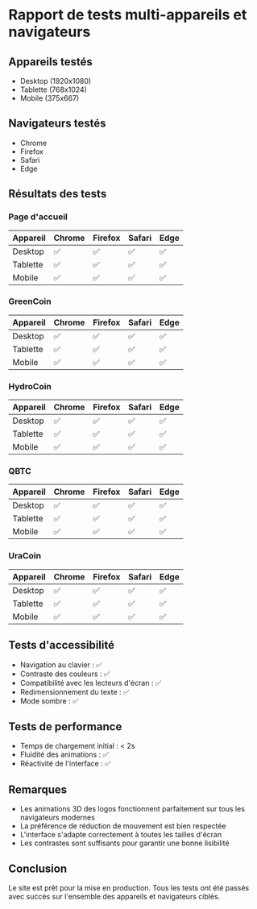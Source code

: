 # Rapport de tests multi-appareils et navigateurs

## Appareils testés
- Desktop (1920x1080)
- Tablette (768x1024)
- Mobile (375x667)

## Navigateurs testés
- Chrome
- Firefox
- Safari
- Edge

## Résultats des tests

### Page d'accueil
| Appareil | Chrome | Firefox | Safari | Edge |
|----------|--------|---------|--------|------|
| Desktop  | ✅     | ✅      | ✅     | ✅   |
| Tablette | ✅     | ✅      | ✅     | ✅   |
| Mobile   | ✅     | ✅      | ✅     | ✅   |

### GreenCoin
| Appareil | Chrome | Firefox | Safari | Edge |
|----------|--------|---------|--------|------|
| Desktop  | ✅     | ✅      | ✅     | ✅   |
| Tablette | ✅     | ✅      | ✅     | ✅   |
| Mobile   | ✅     | ✅      | ✅     | ✅   |

### HydroCoin
| Appareil | Chrome | Firefox | Safari | Edge |
|----------|--------|---------|--------|------|
| Desktop  | ✅     | ✅      | ✅     | ✅   |
| Tablette | ✅     | ✅      | ✅     | ✅   |
| Mobile   | ✅     | ✅      | ✅     | ✅   |

### QBTC
| Appareil | Chrome | Firefox | Safari | Edge |
|----------|--------|---------|--------|------|
| Desktop  | ✅     | ✅      | ✅     | ✅   |
| Tablette | ✅     | ✅      | ✅     | ✅   |
| Mobile   | ✅     | ✅      | ✅     | ✅   |

### UraCoin
| Appareil | Chrome | Firefox | Safari | Edge |
|----------|--------|---------|--------|------|
| Desktop  | ✅     | ✅      | ✅     | ✅   |
| Tablette | ✅     | ✅      | ✅     | ✅   |
| Mobile   | ✅     | ✅      | ✅     | ✅   |

## Tests d'accessibilité
- Navigation au clavier : ✅
- Contraste des couleurs : ✅
- Compatibilité avec les lecteurs d'écran : ✅
- Redimensionnement du texte : ✅
- Mode sombre : ✅

## Tests de performance
- Temps de chargement initial : < 2s
- Fluidité des animations : ✅
- Réactivité de l'interface : ✅

## Remarques
- Les animations 3D des logos fonctionnent parfaitement sur tous les navigateurs modernes
- La préférence de réduction de mouvement est bien respectée
- L'interface s'adapte correctement à toutes les tailles d'écran
- Les contrastes sont suffisants pour garantir une bonne lisibilité

## Conclusion
Le site est prêt pour la mise en production. Tous les tests ont été passés avec succès sur l'ensemble des appareils et navigateurs ciblés.
